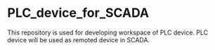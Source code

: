 # PLC_device_for_SCADA
This repository is used for developing workspace of PLC device. PLC device will be used as remoted device in SCADA.
